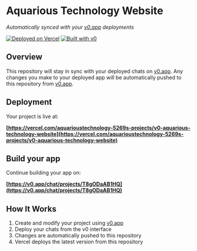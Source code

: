 # Aquarious Technology Website

*Automatically synced with your [v0.app](https://v0.app) deployments*

[![Deployed on Vercel](https://img.shields.io/badge/Deployed%20on-Vercel-black?style=for-the-badge&logo=vercel)](https://vercel.com/aquarioustechnology-5269s-projects/v0-aquarious-technology-website)
[![Built with v0](https://img.shields.io/badge/Built%20with-v0.app-black?style=for-the-badge)](https://v0.app/chat/projects/T8gODaAB1HQ)

## Overview

This repository will stay in sync with your deployed chats on [v0.app](https://v0.app).
Any changes you make to your deployed app will be automatically pushed to this repository from [v0.app](https://v0.app).

## Deployment

Your project is live at:

**[https://vercel.com/aquarioustechnology-5269s-projects/v0-aquarious-technology-website](https://vercel.com/aquarioustechnology-5269s-projects/v0-aquarious-technology-website)**

## Build your app

Continue building your app on:

**[https://v0.app/chat/projects/T8gODaAB1HQ](https://v0.app/chat/projects/T8gODaAB1HQ)**

## How It Works

1. Create and modify your project using [v0.app](https://v0.app)
2. Deploy your chats from the v0 interface
3. Changes are automatically pushed to this repository
4. Vercel deploys the latest version from this repository

